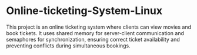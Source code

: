# Online-ticketing-System-Linux
This project is an online ticketing system where clients can view movies and book tickets. It uses shared memory for server-client communication and semaphores for synchronization, ensuring correct ticket availability and preventing conflicts during simultaneous bookings.
